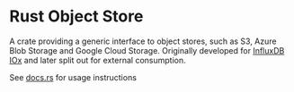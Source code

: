 # Rust Object Store

A crate providing a generic interface to object stores, such as S3, Azure Blob Storage and Google Cloud Storage. Originally developed for [InfluxDB IOx](https://github.com/influxdata/influxdb_iox/) and later split out for external consumption.

See [docs.rs](https://docs.rs/object_store) for usage instructions
